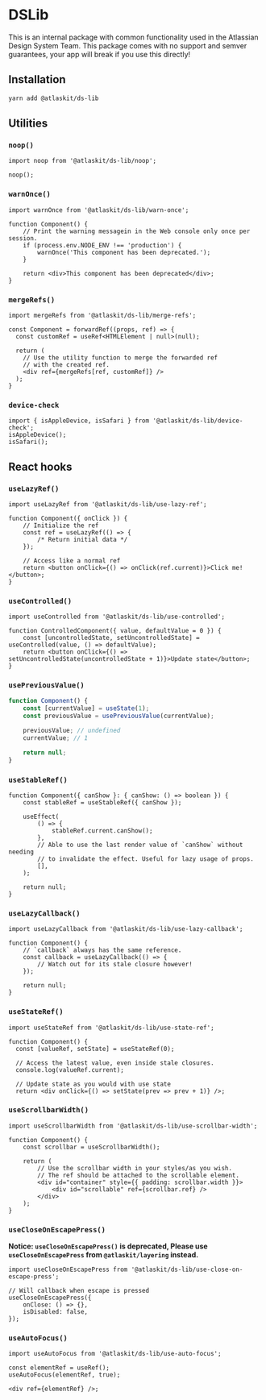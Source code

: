 # DSLib

This is an internal package with common functionality used in the Atlassian Design System Team. This
package comes with no support and semver guarantees, your app will break if you use this directly!

## Installation

```sh
yarn add @atlaskit/ds-lib
```

## Utilities

### `noop()`

```tsx
import noop from '@atlaskit/ds-lib/noop';

noop();
```

### `warnOnce()`

```tsx
import warnOnce from '@atlaskit/ds-lib/warn-once';

function Component() {
	// Print the warning messagein in the Web console only once per session.
	if (process.env.NODE_ENV !== 'production') {
		warnOnce('This component has been deprecated.');
	}

	return <div>This component has been deprecated</div>;
}
```

### `mergeRefs()`

```tsx
import mergeRefs from '@atlaskit/ds-lib/merge-refs';

const Component = forwardRef((props, ref) => {
  const customRef = useRef<HTMLElement | null>(null);

  return (
    // Use the utility function to merge the forwarded ref
    // with the created ref.
    <div ref={mergeRefs[ref, customRef]} />
  );
}
```

### `device-check`

```tsx
import { isAppleDevice, isSafari } from '@atlaskit/ds-lib/device-check';
isAppleDevice();
isSafari();
```

## React hooks

### `useLazyRef()`

```tsx
import useLazyRef from '@atlaskit/ds-lib/use-lazy-ref';

function Component({ onClick }) {
	// Initialize the ref
	const ref = useLazyRef(() => {
		/* Return initial data */
	});

	// Access like a normal ref
	return <button onClick={() => onClick(ref.current)}>Click me!</button>;
}
```

### `useControlled()`

```tsx
import useControlled from '@atlaskit/ds-lib/use-controlled';

function ControlledComponent({ value, defaultValue = 0 }) {
	const [uncontrolledState, setUncontrolledState] = useControlled(value, () => defaultValue);
	return <button onClick={() => setUncontrolledState(uncontrolledState + 1)}>Update state</button>;
}
```

### `usePreviousValue()`

```js
function Component() {
	const [currentValue] = useState(1);
	const previousValue = usePreviousValue(currentValue);

	previousValue; // undefined
	currentValue; // 1

	return null;
}
```

### `useStableRef()`

```tsx
function Component({ canShow }: { canShow: () => boolean }) {
	const stableRef = useStableRef({ canShow });

	useEffect(
		() => {
			stableRef.current.canShow();
		},
		// Able to use the last render value of `canShow` without needing
		// to invalidate the effect. Useful for lazy usage of props.
		[],
	);

	return null;
}
```

### `useLazyCallback()`

```tsx
import useLazyCallback from '@atlaskit/ds-lib/use-lazy-callback';

function Component() {
	// `callback` always has the same reference.
	const callback = useLazyCallback(() => {
		// Watch out for its stale closure however!
	});

	return null;
}
```

### `useStateRef()`

```tsx
import useStateRef from '@atlaskit/ds-lib/use-state-ref';

function Component() {
  const [valueRef, setState] = useStateRef(0);

  // Access the latest value, even inside stale closures.
  console.log(valueRef.current);

  // Update state as you would with use state
  return <div onClick={() => setState(prev => prev + 1)} />;
```

### `useScrollbarWidth()`

```tsx
import useScrollbarWidth from '@atlaskit/ds-lib/use-scrollbar-width';

function Component() {
	const scrollbar = useScrollbarWidth();

	return (
		// Use the scrollbar width in your styles/as you wish.
		// The ref should be attached to the scrollable element.
		<div id="container" style={{ padding: scrollbar.width }}>
			<div id="scrollable" ref={scrollbar.ref} />
		</div>
	);
}
```

### `useCloseOnEscapePress()`

**Notice: `useCloseOnEscapePress()` is deprecated, Please use `useCloseOnEscapePress` from
`@atlaskit/layering` instead.**

```tsx
import useCloseOnEscapePress from '@atlaskit/ds-lib/use-close-on-escape-press';

// Will callback when escape is pressed
useCloseOnEscapePress({
	onClose: () => {},
	isDisabled: false,
});
```

### `useAutoFocus()`

```tsx
import useAutoFocus from '@atlaskit/ds-lib/use-auto-focus';

const elementRef = useRef();
useAutoFocus(elementRef, true);

<div ref={elementRef} />;
```

